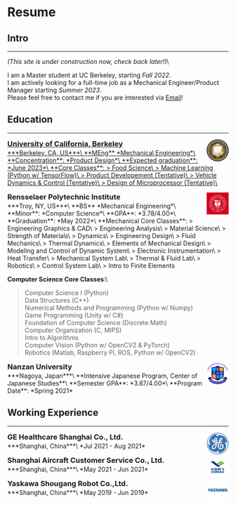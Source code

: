 # Resume
<!-- ### You can also [download as PDF](/files/Resume.pdf)! -->
## Intro
---
*(This site is under construction now, check back later!)*\

I am a Master student at UC Berkeley, starting *Fall 2022*.\
I am actively looking for a full-time job as a Mechanical Engineer/Product Manager starting *Summer 2023*.\
Please feel free to contact me if you are interested via <a href="mailto:yuxinhu@berkeley.edu">Email</a>!
## Education
---
<a href="https://www.berkeley.edu"><img align="right" src="/pics/berkeley.jfif" width="50" height="50" style="vertical-align: text-bottom;">
<h3 style="margin: 0 0 2px;">University of California, Berkeley</h3>
***Berkeley, CA, US***\
**MEng** *Mechanical Engineering*\
**Concentration**: *Product Design*\
**Expected graduation**: *June 2023*\
**Core Classes**:
> Food Science\
> Machine Learning (Python w/ TensorFlow)\
> Product Developement (Tentative)\
> Vehicle Dynamics & Control (Tentative)\
> Design of Microprocessor (Tentative)\

<a href="https://www.rpi.edu"><img align="right" src="/pics/rpi.jfif" width="50" height="50"></a>
<h3 style="margin: 0 0 2px;">Rensselaer Polytechnic Institute</h3>
<!-- ### Rensselaer Polytechnic Institute-->
***Troy, NY, US***\
**BS** *Mechanical Engineering*\
**Minor**:  *Computer Science*\
**GPA**: *3.78/4.00*\
**Graduation**: *May 2022*\
**Mechanical Core Classes**:
> Engineering Graphics & CAD\
> Engineering Analysis\
> Material Science\
> Strength of Materials\
> Dynamics\
> Engineering Design\
> Fluid Mechanics\
> Thermal Dynamics\
> Elements of Mechanical Design\
> Modeling and Control of Dynamic System\
> Electronic Instrumentation\
> Heat Transfer\
> Mechanical System Lab\
> Thermal & Fluid Lab\
> Robotics\
> Control System Lab\
> Intro to Finite Elements

**Computer Science Core Classes**:\
> Computer Science I (Python)\
> Data Structures (C++)\
> Numerical Methods and Programming (Python w/ Numpy)\
> Game Programming (Unity w/ C#)\
> Foundation of Computer Science (Discrete Math)\
> Computer Organization (C, MIPS)\
> Intro to Algorithms\
> Computer Vision (Python w/ OpenCV2 & PyTorch)\
> Robotics (Matlab, Raspberry Pi, ROS, Python w/ OpenCV2)


<a href="https://www.nanzan-u.ac.jp/English/"><img align="right" src="/pics/nanzan.png" width="50" height="50"></a>
<h3 style="margin: 0 0 2px;">Nanzan University</h3>
<!-- Nanzan University-->
***Nagoya, Japan***\
**Intensive Japanese Program, Center of Japanese Studies**\
**Semester GPA**: *3.87/4.00*\
**Program Date**: *Spring 2021*



## Working Experience
---

<a href="https://www.gehealthcare.com/"><img align="right" src="/pics/ge.jfif" width="50" height="50"></a>
<h3 style="margin: 0 0 2px;">GE Healthcare Shanghai Co., Ltd.</h3>
<!-- GE Healthcare Shanghai Co., Ltd.-->
***Shanghai, China***\
*Jul 2021 - Aug 2021*

<a href="http://sc.comac.cc/"><img align="right" src="/pics/comac.jfif" width="50" height="50"></a>
<h3 style="margin: 0 0 2px;">Shanghai Aircraft Customer Service Co., Ltd.</h3>
<!-- Shanghai Aircraft Customer Service Co., Ltd.-->
***Shanghai, China***\
*May 2021 - Jun 2021*

<a href="https://www.ysr-motoman.cn/en/"><img align="right" src="/pics/yaskawa.jfif" width="50" height="50"></a>
<h3 style="margin: 0 0 2px;">Yaskawa Shougang Robot Co.,Ltd.</h3>
<!-- Yaskawa Shougang Robot Co.,Ltd.-->
***Shanghai, China***\
*May 2019 - Jun 2019*
